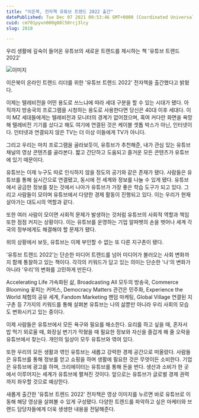 ```yaml
---
title: "이은북, 전자책 유튜브 트렌드 2022 출간"
datePublished: Tue Dec 07 2021 09:53:46 GMT+0000 (Coordinated Universal Time)
cuid: cm701pyvn000g08l50rcj3lcy
slug: 2818

---
```



우리 생활에 깊숙이 들어온 유튜브의 새로운 트렌드를 제시하는 책 '유튜브 트렌드 2022'

![이미지](https://cdn.hashnode.com/res/hashnode/image/upload/v1739251975940/7846faea-e6a2-4e01-ad64-95574d0ad68e.jpeg)

이은북이 온라인 트렌드 리더를 위한 '유튜브 트렌드 2022' 전자책을 출간했다고 밝혔다.

이제는 텔레비전을 어떤 용도로 쓰느냐에 따라 세대 구분을 할 수 있는 시대가 됐다. 아직까지 방송국의 프로그램을 시청하는 용도로 사용한다면 당신은 40대 이후 세대다. 이미 MZ 세대들에게는 텔레비전과 모니터의 경계가 없어졌으며, 혹여 커다란 화면을 욕망해 텔레비전 기기를 샀다고 해도 여기에 연결된 것은 케이블 셋톱 박스가 아닌, 인터넷이다. 인터넷과 연결되지 않은 TV는 더 이상 이들에게 TV가 아니다.

그리고 우리는 마치 프로그램을 골라보듯이, 유튜브가 추천해준, 내가 관심 있는 유튜브 채널의 영상 콘텐츠를 골라본다. 짧고 간단하고 도움되고 즐거운 모든 콘텐츠가 유튜브에 있기 때문이다.

유튜브는 이제 누구도 따로 인식하지 않을 정도의 공기와 같은 존재가 됐다. 사람들은 유튜브를 통해 실시간으로 연결됐고, 동시에 전 세계와 정보를 나눌 수 있게 됐다. 유튜브에서 궁금한 정보를 찾는 것에서 나아가 유튜브가 가장 좋은 학습 도구가 되고 있다. 그리고 사람들이 모이며 유튜브에서 다양한 경제 활동이 진행되고 있다. 이는 우리가 현재 살아가는 대도시의 역할과 같다.

또한 여러 사람이 모이면 사회적 문제가 발생하는 것처럼 유튜브의 사회적 역할과 책임 또한 점점 커지는 상황이다. 이는 유튜브를 운영하는 기업 알파벳의 손을 벗어나 세계 각국의 정부에게도 해결해야 할 문제가 됐다.

위의 상황에서 보듯, 유튜브는 이제 부인할 수 없는 또 다른 지구촌이 됐다.

'유튜브 트렌드 2022'는 단순한 미디어 트렌드를 넘어 미디어가 불러오는 사회 변화까지 함께 통찰하고 있는 책이다. 각각의 키워드가 담고 있는 의미는 단순한 '나'의 변화가 아니라 '우리'의 변화를 고민하게 만든다.

Accelerating Life 가속화된 삶, Broadcasting All 모두의 방송국, Commerce Blooming 꽃피는 커머스, Democracy Matters 관건은 민주화, Experience the World 체험의 공유 세계, Fandom Marketing 팬덤 마케팅, Global Village 연결된 지구촌 등 7가지의 키워드를 통해 살펴본 유튜브는 나의 삶뿐만 아니라 우리 사회의 모습도 변화시키고 있는 중이다.

이제 사람들은 유튜브에서 모든 욕구와 필요를 해소한다. 요리를 하고 싶을 때, 혼자서 밥 먹기 외로울 때, 화장실 변기가 막혔을 때 필요한 정보와 자신을 즐겁게 해 줄 오락을 유튜브에서 찾는다. 개인의 일상이 모두 유튜브와 엮여 있다.

또한 우리의 모든 생활과 엮인 유튜브는 새롭고 강력한 경제 공간으로 떠올랐다. 사람들은 유튜브를 통해 정보를 얻고 쇼핑을 하며 생활에 필요한 것은 무엇이든 소비한다. 기업은 유튜브에 광고를 하며, 크리에이터는 유튜브를 통해 돈을 번다. 생산과 소비가 한 곳에서 이루어지는 세계가 유튜브에 펼쳐진 것이다. 앞으로는 유튜브가 글로벌 경제 권력까지 좌우할 것으로 예상한다.

새롭게 출간한 '유튜브 트렌드 2022' 전자책은 영상 이미지를 누르면 바로 유튜브로 이동해 해당 영상을 살펴볼 수 있게 구성됐다. 다양한 트렌드를 파악하고 싶은 마케터와 브랜드 담당자들에게 더욱 생생한 내용을 전달해준다.
